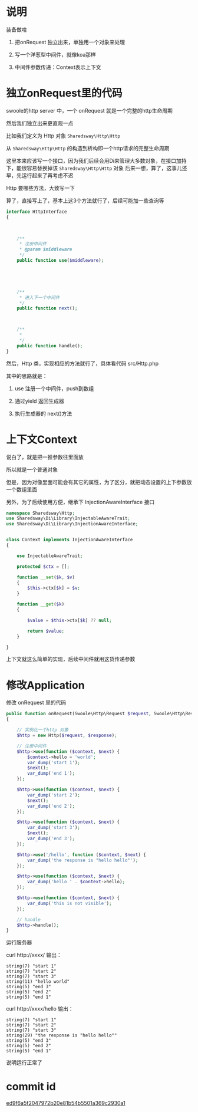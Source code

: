 # 说明

装备做啥

1. 把onRequest 独立出来，单独用一个对象来处理

1. 写一个洋葱型中间件，就像koa那样

2. 中间件参数传递：Context表示上下文

# 独立onRequest里的代码

swoole的http server 中，一个 onRequest 就是一个完整的http生命周期

然后我们独立出来更直观一点

比如我们定义为 Http 对象 `Sharedsway\Http\Http`

从 `Sharedsway\Http\Http` 的构造到析构即一个http请求的完整生命周期

这里本来应该写一个接口，因为我们后续会用Di来管理大多数对象，在接口加持下，能很容易替换掉该 `Sharedsway\Http\Http` 对象
后来一想，算了，这事儿还早，先运行起来了再考虑不迟

Http 要哪些方法，大致写一下

算了，直接写上了，基本上这3个方法就行了，后续可能加一些查询等

```php
interface HttpInterface
{

   

    /**
     * 注册中间件
     * @param $middleware
     */
    public function use($middleware);

   



    /**
     * 进入下一个中间件
     */
    public function next();



    /**
     *
     */
    public function handle();
}
```

然后，Http 类，实现相应的方法就行了，具体看代码 src/Http.php

其中的思路就是：

1. use 注册一个中间件，push到数组

2. 通过yield 返回生成器

3. 执行生成器的 next()方法

# 上下文Context

说白了，就是把一推参数往里面放

所以就是一个普通对象

但是，因为对像里面可能会有其它的属性，为了区分，就把动态设置的上下参数放一个数组里面

另外，为了后续使用方便，继承下 InjectionAwareInterface 接口 

```php
namespace Sharedsway\Http;
use Sharedsway\Di\Library\InjectableAwareTrait;
use Sharedsway\Di\Library\InjectionAwareInterface;


class Context implements InjectionAwareInterface
{

    use InjectableAwareTrait;

    protected $ctx = [];

    function __set($k, $v)
    {
        $this->ctx[$k] = $v;
    }

    function __get($k)
    {

        $value = $this->ctx[$k] ?? null;

        return $value;
    }

}
```

上下文就这么简单的实现，后续中间件就用这货传递参数

# 修改Application

修改 onRequest 里的代码

```php
public function onRequest(Swoole\Http\Request $request, Swoole\Http\Response $response)
{

    // 实例化一个http 对象
    $http = new Http($request, $response);

    // 注册中间件
    $http->use(function ($context, $next) {
        $context->hello = 'world';
        var_dump('start 1');
        $next();
        var_dump('end 1');
    });

    $http->use(function ($context, $next) {
        var_dump('start 2');
        $next();
        var_dump('end 2');
    });

    $http->use(function ($context, $next) {
        var_dump('start 3');
        $next();
        var_dump('end 3');
    });

    $http->use('/hello', function ($context, $next) {
        var_dump('the response is "hello hello"');
    });

    $http->use(function ($context, $next) {
        var_dump('hello ' . $context->hello);
    });

    $http->use(function ($context, $next) {
        var_dump('this is not visible');
    });

    // handle
    $http->handle();
}
```

运行服务器

curl http://xxxx/ 输出：

```text
string(7) "start 1"
string(7) "start 2"
string(7) "start 3"
string(11) "hello world"
string(5) "end 3"
string(5) "end 2"
string(5) "end 1"

```

curl http://xxxx/hello 输出：

```text
string(7) "start 1"
string(7) "start 2"
string(7) "start 3"
string(29) "the response is "hello hello""
string(5) "end 3"
string(5) "end 2"
string(5) "end 1"

```

说明运行正常了


# commit id

[ed9f6a5f2047972b20e81b54b5501a369c2930a1](ed9f6a5f2047972b20e81b54b5501a369c2930a1)